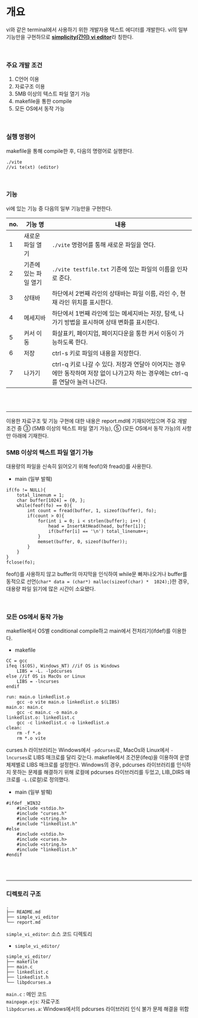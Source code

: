 # 개요
vi와 같은 terminal에서 사용하기 위한 개발자용 텍스트 에디터를 개발한다. vi의 일부 기능만을 구현하므로 <u>**simplicity(간이) vi editor**</u>라 칭한다.

</br>

### 주요 개발 조건
1. C언어 이용
2. 자료구조 이용
3. 5MB 이상의 텍스트 파일 열기 가능
4. makefile을 통한 compile
5. 모든 OS에서 동작 가능 

</br>

### 실행 명령어
makefile을 통해 compile한 후, 다음의 명령어로 실행한다. 
```
./vite
//vi te(xt) (editor)
```

</br>

### 기능
vi에 있는 기능 중 다음의 일부 기능만을 구현한다. 

|no.|기능 명| 내용|
|---|---|---|
|1|새로운 파일 열기|`./vite` 명령어를 통해 새로운 파일을 연다.|
|2|기존에 있는 파일 열기|`./vite testfile.txt` 기존에 있는 파일의 이름을 인자로 준다.|
|3|상태바|하단에서 2번째 라인의 상태바는 파일 이름, 라인 수, 현재 라인 위치를 표시한다.|
|4|메세지바|하단에서 1번째 라인에 있는 메세지바는 저장, 탐색, 나가기 방법을 표시하며 상태 변화를 표시한다.|
|5|커서 이동|화살표키, 페이지업, 페이지다운을 통한 커서 이동이 가능하도록 한다.|
|6|저장|ctrl-s 키로 파일의 내용을 저장한다.|
|7|나가기|ctrl-q 키로 나갈 수 있다. 저장과 연달아 이어지는 경우에만 동작하며 저장 없이 나가고자 하는 경우에는 ctrl-q를 연달아 눌러 나간다.|

</br>
</br>


---------------------

이용한 자료구조 및 기능 구현에 대한 내용은 report.md에 기재되어있으며 주요 개발 조건 중 ③ (5MB 이상의 텍스트 파일 열기 가능), ⑤ (모든 OS에서 동작 가능)의 사항만 아래에 기재한다.


### 5MB 이상의 텍스트 파일 열기 가능
대용량의 파일을 신속히 읽어오기 위해 feof()와 fread()를 사용한다. 
- main (일부 발췌)
```
if(fo != NULL){
	total_linenum = 1;
	char buffer[1024] = {0, };
	while(feof(fo) == 0){
		int count = fread(buffer, 1, sizeof(buffer), fo);
		if(count > 0){
			for(int i = 0; i < strlen(buffer); i++) {
				head = InsertAtHead(head, buffer[i]);
				if(buffer[i] == '\n') total_linenum++;
			}
			memset(buffer, 0, sizeof(buffer));
		}
	}
}
fclose(fo);
```
feof()를 사용하지 않고 buffer의 마지막을 인식하여 while문 빠져나오거나 buffer를 동적으로 선언(`char* data = (char*) malloc(sizeof(char) *  1024);`)한 경우, 대용량 파일 읽기에 많은 시간이 소요됐다.

</br>

### 모든 OS에서 동작 가능
makefile에서 OS별 conditional compile하고 main에서 전처리기(ifdef)를 이용한다.

- makefile
```
CC = gcc
ifeq ($(OS), Windows_NT) //if OS is Windows
    LIBS = -L. -lpdcurses
else //if OS is MacOs or Linux
    LIBS = -lncurses
endif

run: main.o linkedlist.o 
	gcc -o vite main.o linkedlist.o $(LIBS)
main.o: main.c
	gcc -c main.c -o main.o 
linkedlist.o: linkedlist.c
	gcc -c linkedlist.c -o linkedlist.o
clean:
	rm -f *.o
	rm *.o vite
```

curses.h 라이브러리는 Windows에서 `-pdcurses`로, MacOs와 Linux에서 `-lncurses`로 LIBS 매크로를 달리 갖는다.  makefile에서 조건문(ifeq)을 이용하여 운영체제별로 LIBS 매크로를 설정한다. Windows의 경우, pdcurses 라이브러리를 인식하지 못하는 문제를 해결하기 위해 로컬에 pdcurses 라이브러리를 두었고, LIB_DIRS 매크로를 `-L.`(로컬)로 정의했다.


- main (일부 발췌)
```
#ifdef _WIN32
    #include <stdio.h>
    #include "curses.h"   
    #include <string.h>
    #include "linkedlist.h"
#else
    #include <stdio.h>
    #include <curses.h>   
    #include <string.h>
    #include "linkedlist.h"
#endif
```

</br>
</br>


-----------

### 디렉토리 구조

```
.
├── README.md
├── simple_vi_editor
└── report.md
```

`simple_vi_editor`: 소스 코드 디렉토리



- `simple_vi_editor/`

```
simple_vi_editor/
├── makefile
├── main.c
├── linkedlist.c
├── linkedlist.h
└── libpdcurses.a
```
`main.c` : 메인 코드  
`mainpage.ejs`: 자료구조  
`libpdcurses.a`: Windows에서의 pdcurses 라이브러리 인식 불가 문제 해결을 위함
